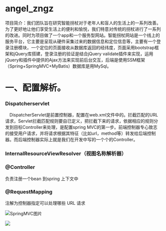# angel_zngz

项目简介：我们团队旨在研究智能拐杖对于老年人和盲人的生活上的一系列改善。为了更好地让他们享受生活上的便利和愉悦，我们特意对传统的拐杖进行了一系列的改进。同时为项目做了一个app和一个服务型网站。智能拐杖网站是一个线上的服务平台，它主要是呈现从硬件采集过来的数据信息和定位信息等，主要有一个登录注册模块，一个定位的页面接收从数据库返回的经纬度，页面采用bootstrap框架和jQuery库搭建，登录注册的验证是结合jQuery validate插件来实现，运用jQuery和插件中提供的Ajax方法来实现前后台交互，后端是使用SSM框架（Spring+SpringMVC+MyBatis）数据库是用MySql。

# 一、配置解析。

### Dispatcherservlet

　DispatcherServlet是前置控制器，配置在web.xml文件中的。拦截匹配的URL请求，Servlet拦截匹配规则要自已定义，把拦截下来的请求，依据相应的规则分发到目标Controller来处理，是配置spring MVC的第一步。前端控制器专心致志的接受用户请求，并将请求根据其特征（比如url，method等）转发给后端控制器。而后端控制器实际上就是我们在开发中写的一个个的Controller。

### InternalResourceViewResolver（视图名称解析器）

### @Controller  

负责注册一个bean 到spring 上下文中

### @RequestMapping 

注解为控制器指定可以处理哪些 URL 请求

![SpringMVC图片](https://pic3.zhimg.com/v2-8ae6a3c5893afbd2a5b1793044a80022_r.jpg)

![](https://pic2.zhimg.com/v2-d07623a0ad510c645f3868211e5192c1_r.jpg)



